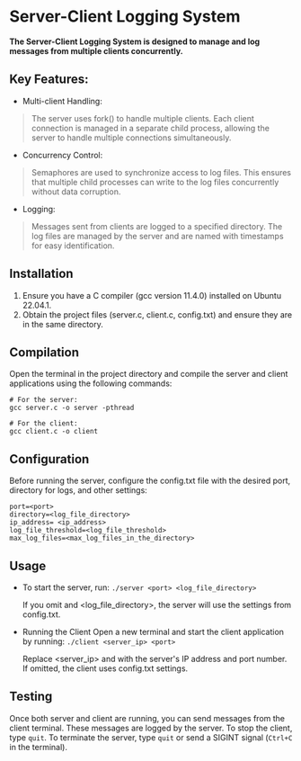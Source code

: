 # **Server-Client Logging System**

**The Server-Client Logging System is designed to manage and log messages from multiple clients concurrently.**

## Key Features:
-  Multi-client Handling:

> The server uses fork() to handle multiple clients. Each client connection is managed in a separate child process, allowing the server to handle multiple connections simultaneously.
- Concurrency Control:

>Semaphores are used to synchronize access to log files. This ensures that multiple child processes can write to the log files concurrently without data corruption.
- Logging:

>Messages sent from clients are logged to a specified directory. The log files are managed by the server and are named with timestamps for easy identification.

## Installation

1. Ensure you have a C compiler (gcc version 11.4.0) installed on Ubuntu 22.04.1.
2. Obtain the project files (server.c, client.c, config.txt) and ensure they are in the same directory.

## Compilation
Open the terminal in the project directory and compile the server and client applications using the following commands:
```
# For the server:
gcc server.c -o server -pthread

# For the client:
gcc client.c -o client
```

## Configuration
Before running the server, configure the config.txt file with the desired port, directory for logs, and other settings:
```
port=<port>
directory=<log_file_directory>
ip_address= <ip_address>
log_file_threshold=<log_file_threshold>
max_log_files=<max_log_files_in_the_directory>
```



## Usage

- To start the server, run: ```./server <port> <log_file_directory>```

   If you omit <port> and <log_file_directory>, the server will use the settings from config.txt.


- Running the Client
Open a new terminal and start the client application by running:
```./client <server_ip> <port>```

   Replace <server_ip> and <port> with the server's IP address and port number. If omitted, the client uses config.txt settings.

## Testing
Once both server and client are running, you can send messages from the client terminal. These messages are logged by the server. 
To stop the client, type ```quit```. 
To terminate the server, type ```quit``` or send a SIGINT signal (```Ctrl+C``` in the terminal).

